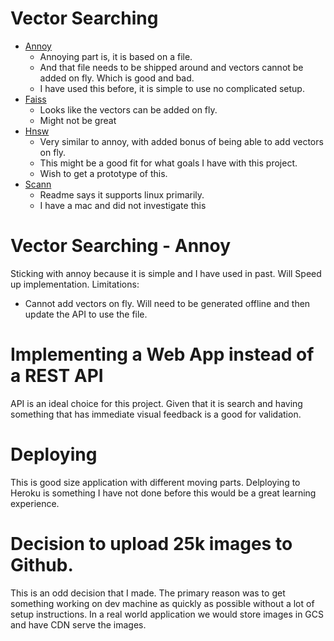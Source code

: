 # Vector Searching
- [Annoy](https://github.com/spotify/annoy)
    - Annoying part is, it is based on a file. 
    - And that file needs to be shipped around and vectors cannot be added on fly. Which is good and bad.
    - I have used this before, it is simple to use no complicated setup.
- [Faiss](https://github.com/facebookresearch/faiss)
    - Looks like the vectors can be added on fly.
    - Might not be great 
- [Hnsw](https://github.com/nmslib/hnswlib)
    - Very similar to annoy, with added bonus of being able to add vectors on fly.
    - This might be a good fit for what goals I have with this project.  
    - Wish to get a prototype of this.
- [Scann](https://github.com/google-research/google-research/tree/master/scann)
    - Readme says it supports linux primarily.
    - I have a mac and did not investigate this


# Vector Searching - Annoy
Sticking with annoy because it is simple and I have used in past. Will Speed up implementation.
Limitations:
- Cannot add vectors on fly. Will need to be generated offline and then update the API to use the file.


# Implementing a Web App instead of a REST API
API is an ideal choice for this project. Given that it is search and having something that has immediate visual feedback is a good for validation.  


# Deploying
This is good size application with different moving parts. Delploying to Heroku is something I have not done before this would be a great learning experience.


# Decision to upload 25k images to Github.
This is an odd decision that I made. The primary reason was to get something working on dev machine as quickly as possible without a lot of setup instructions. 
In a real world application we would store images in GCS and have CDN serve the images.